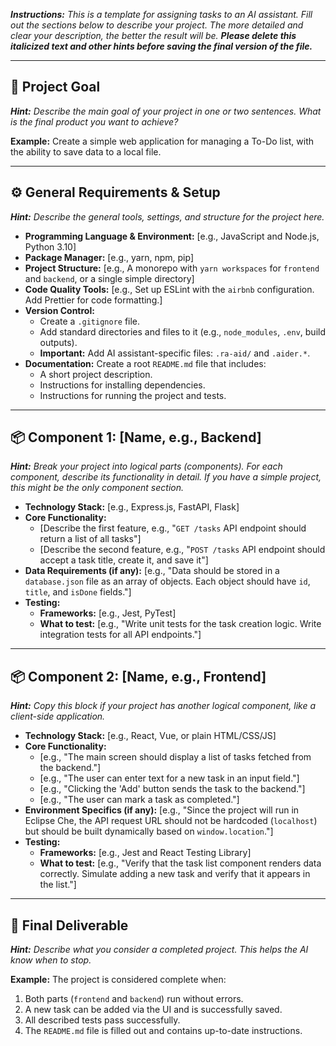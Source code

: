_**Instructions:** This is a template for assigning tasks to an AI assistant. Fill out the sections below to describe your project. The more detailed and clear your description, the better the result will be. **Please delete this italicized text and other hints before saving the final version of the file.**_

---

## 🎯 Project Goal

_**Hint:** Describe the main goal of your project in one or two sentences. What is the final product you want to achieve?_

**Example:**
Create a simple web application for managing a To-Do list, with the ability to save data to a local file.

---

## ⚙️ General Requirements & Setup

_**Hint:** Describe the general tools, settings, and structure for the project here._

-   **Programming Language & Environment:** [e.g., JavaScript and Node.js, Python 3.10]
-   **Package Manager:** [e.g., yarn, npm, pip]
-   **Project Structure:** [e.g., A monorepo with `yarn workspaces` for `frontend` and `backend`, or a single simple directory]
-   **Code Quality Tools:** [e.g., Set up ESLint with the `airbnb` configuration. Add Prettier for code formatting.]
-   **Version Control:**
    -   Create a `.gitignore` file.
    -   Add standard directories and files to it (e.g., `node_modules`, `.env`, build outputs).
    -   **Important:** Add AI assistant-specific files: `.ra-aid/` and `.aider.*`.
-   **Documentation:** Create a root `README.md` file that includes:
    -   A short project description.
    -   Instructions for installing dependencies.
    -   Instructions for running the project and tests.

---

## 📦 Component 1: [Name, e.g., Backend]

_**Hint:** Break your project into logical parts (components). For each component, describe its functionality in detail. If you have a simple project, this might be the only component section._

-   **Technology Stack:** [e.g., Express.js, FastAPI, Flask]
-   **Core Functionality:**
    -   [Describe the first feature, e.g., "`GET /tasks` API endpoint should return a list of all tasks"]
    -   [Describe the second feature, e.g., "`POST /tasks` API endpoint should accept a task title, create it, and save it"]
-   **Data Requirements (if any):** [e.g., "Data should be stored in a `database.json` file as an array of objects. Each object should have `id`, `title`, and `isDone` fields."]
-   **Testing:**
    -   **Frameworks:** [e.g., Jest, PyTest]
    -   **What to test:** [e.g., "Write unit tests for the task creation logic. Write integration tests for all API endpoints."]

---

## 📦 Component 2: [Name, e.g., Frontend]

_**Hint:** Copy this block if your project has another logical component, like a client-side application._

-   **Technology Stack:** [e.g., React, Vue, or plain HTML/CSS/JS]
-   **Core Functionality:**
    -   [e.g., "The main screen should display a list of tasks fetched from the backend."]
    -   [e.g., "The user can enter text for a new task in an input field."]
    -   [e.g., "Clicking the 'Add' button sends the task to the backend."]
    -   [e.g., "The user can mark a task as completed."]
-   **Environment Specifics (if any):** [e.g., "Since the project will run in Eclipse Che, the API request URL should not be hardcoded (`localhost`) but should be built dynamically based on `window.location`."]
-   **Testing:**
    -   **Frameworks:** [e.g., Jest and React Testing Library]
    -   **What to test:** [e.g., "Verify that the task list component renders data correctly. Simulate adding a new task and verify that it appears in the list."]

---

## 🏁 Final Deliverable

_**Hint:** Describe what you consider a completed project. This helps the AI know when to stop._

**Example:**
The project is considered complete when:
1.  Both parts (`frontend` and `backend`) run without errors.
2.  A new task can be added via the UI and is successfully saved.
3.  All described tests pass successfully.
4.  The `README.md` file is filled out and contains up-to-date instructions.
